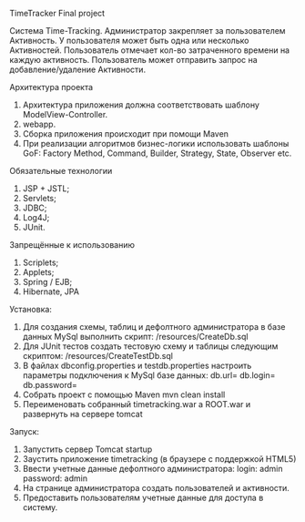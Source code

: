 TimeTracker
Final project

Система Time-Tracking. 
Администратор закрепляет за пользователем Активность. 
У пользователя может быть одна или несколько Активностей.
Пользователь отмечает кол-во затраченного времени на каждую активность.
Пользователь может отправить запрос на добавление/удаление Активности.

Архитектура проекта
1. Архитектура приложения должна соответствовать шаблону ModelView-Controller.
2. webapp.
3. Сборка приложения происходит при помощи Maven 
4. При реализации алгоритмов бизнес-логики использовать шаблоны GoF:
 Factory Method, Command, Builder, Strategy, State, Observer etc.

Обязательные технологии
1. JSP + JSTL;
2. Servlets;
3. JDBC;
4. Log4J;
5. JUnit. 

Запрещённые к использованию
1. Scriplets;
2. Applets;
3. Spring / EJB;
4. Hibernate, JPA

Установка:

1. Для создания схемы, таблиц и дефолтного администратора 
    в базе данных MySql выполнить скрипт:
    /resources/CreateDb.sql
2. Для JUnit тестов создать тестовую схему и таблицы следующим скриптом:
    /resources/CreateTestDb.sql
3. В файлах dbconfig.properties и testdb.properties настроить 
    параметры подключения к MySql базе данных:
    db.url=
    db.login=
    db.password=
4. Собрать проект с помощью Maven
    mvn clean install
5. Переименовать собранный timetracking.war а ROOT.war и развернуть на сервере tomcat
    
Запуск:

1. Запустить сервер Tomcat
    startup
2. Заустить приложение timetracking (в браузере с поддержкой HTML5)
3. Ввести учетные данные дефолтного администратора:
    login: admin
    password: admin
4. На странице администратора создать пользователей и активности.
5. Предоставить пользователям учетные данные для доступа в систему.


